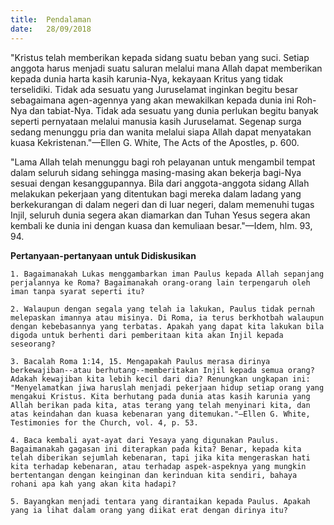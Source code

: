```yaml
---
title:  Pendalaman
date:   28/09/2018
---
```


"Kristus telah memberikan kepada sidang suatu beban yang suci. Setiap anggota harus menjadi suatu saluran melalui mana Allah dapat memberikan kepada dunia harta kasih karunia-Nya, kekayaan Kritus yang tidak terselidiki. Tidak ada sesuatu yang Juruselamat inginkan begitu besar sebagaimana agen-agennya yang akan mewakilkan kepada dunia ini Roh-Nya dan tabiat-Nya. Tidak ada sesuatu yang dunia perlukan begitu banyak seperti pernyataan melalui manusia kasih Juruselamat. Segenap surga sedang menunggu pria dan wanita melalui siapa Allah dapat menyatakan kuasa Kekristenan."—Ellen G. White, The Acts of the Apostles, p. 600.

"Lama Allah telah menunggu bagi roh pelayanan untuk mengambil tempat dalam seluruh sidang sehingga masing-masing akan bekerja bagi-Nya sesuai dengan kesanggupannya. Bila dari anggota-anggota sidang Allah melakukan pekerjaan yang ditentukan bagi mereka dalam ladang yang berkekurangan di dalam negeri dan di luar negeri, dalam memenuhi tugas Injil, seluruh dunia segera akan diamarkan dan Tuhan Yesus segera akan kembali ke dunia ini dengan kuasa dan kemuliaan besar."—Idem, hlm. 93, 94.

**Pertanyaan-pertanyaan untuk Didiskusikan**

`1.	Bagaimanakah Lukas menggambarkan iman Paulus kepada Allah sepanjang perjalannya ke Roma? Bagaimanakah orang-orang lain terpengaruh oleh iman tanpa syarat seperti itu?`

`2.	Walaupun dengan segala yang telah ia lakukan, Paulus tidak pernah melepaskan imannya atau misinya. Di Roma, ia terus berkhotbah walaupun dengan kebebasannya yang terbatas. Apakah yang dapat kita lakukan bila digoda untuk berhenti dari pemberitaan kita akan Injil kepada seseorang?`

`3.	Bacalah Roma 1:14, 15. Mengapakah Paulus merasa dirinya berkewajiban--atau berhutang--memberitakan Injil kepada semua orang? Adakah kewajiban kita lebih kecil dari dia? Renungkan ungkapan ini: "Menyelamatkan jiwa haruslah menjadi pekerjaan hidup setiap orang yang mengakui Kristus. Kita berhutang pada dunia atas kasih karunia yang Allah berikan pada kita, atas terang yang telah menyinari kita, dan atas keindahan dan kuasa kebenaran yang ditemukan."—Ellen G. White, Testimonies for the Church, vol. 4, p. 53.`

`4.	Baca kembali ayat-ayat dari Yesaya yang digunakan Paulus. Bagaimanakah gagasan ini diterapkan pada kita? Benar, kepada kita telah diberikan sejumlah kebenaran, tapi jika kita mengeraskan hati kita terhadap kebenaran, atau terhadap aspek-aspeknya yang mungkin bertentangan dengan keinginan dan kerinduan kita sendiri, bahaya rohani apa kah yang akan kita hadapi?` 

`5.	Bayangkan menjadi tentara yang dirantaikan kepada Paulus. Apakah yang ia lihat dalam orang yang diikat erat dengan dirinya itu?`